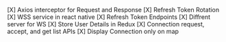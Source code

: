 <!-- TODO List -->

<!-- 30/11/2024 -->
[X] Axios interceptor for Request and Response
[X] Refresh Token Rotation
[X] WSS service in react native
[X] Refresh Token Endpoints
[X] Diffrent server for WS
[X] Store User Details in Redux
[X] Connection request, accept, and get list APIs
[X] Display Connection only on map